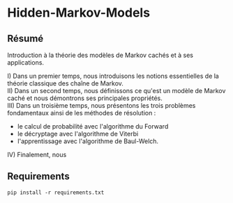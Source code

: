 # Hidden-Markov-Models

## Résumé

Introduction à la théorie des modèles de Markov cachés et à ses applications.  

I) Dans un premier temps, nous introduisons les notions essentielles de la théorie classique des chaîne de Markov.  
II) Dans un second temps, nous définissons ce qu'est un modèle de Markov caché et nous démontrons ses principales propriétés.   
III) Dans un troisième temps, nous présentons les trois problèmes fondamentaux ainsi de les méthodes de résolution : 
* le calcul de probabilité avec l'algorithme du Forward
* le décryptage avec l'algorithme de Viterbi
* l'apprentissage avec l'algorithme de Baul-Welch. 

IV) Finalement, nous 

## Requirements

```
pip install -r requirements.txt
```
